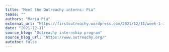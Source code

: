 ```yaml
---
title: "Meet the Outreachy interns: Pia"
tease: ""
authors: "Maria Pia"
external_url: "https://firstoutreachy.wordpress.com/2021/12/11/week-1-introduce-yourself/"
date: "2021-12-11"
source_blog: "Outreachy internship program"
source_blog_url: "https://www.outreachy.org/"
autotoc: false
---
```

